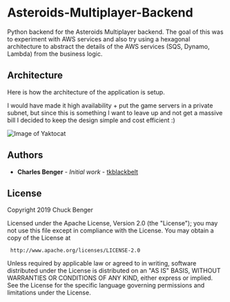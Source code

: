 # Asteroids-Multiplayer-Backend

Python backend for the Asteroids Multiplayer backend. The goal of this was to experiment with AWS services and also try using a hexagonal architecture to abstract the details of the AWS services (SQS, Dynamo, Lambda) from the business logic.

## Architecture 

Here is how the architecture of the application is setup.

I would have made it high availability + put the game servers in a private subnet, but since this is something I want to leave up and not get a massive bill I decided to keep the design simple and cost efficient :)

![Image of Yaktocat](https://github.com/tkblackbelt/Asteroids-Multiplayer-Backend/raw/master/architecture.png)

## Authors

* **Charles Benger** - *Initial work* - [tkblackbelt](https://github.com/tkblackbelt)

## License

   Copyright 2019 Chuck Benger

   Licensed under the Apache License, Version 2.0 (the "License");
   you may not use this file except in compliance with the License.
   You may obtain a copy of the License at

     http://www.apache.org/licenses/LICENSE-2.0

   Unless required by applicable law or agreed to in writing, software
   distributed under the License is distributed on an "AS IS" BASIS,
   WITHOUT WARRANTIES OR CONDITIONS OF ANY KIND, either express or implied.
   See the License for the specific language governing permissions and
   limitations under the License.

